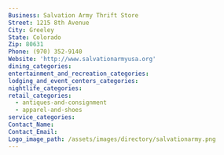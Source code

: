 ```yaml
---
Business: Salvation Army Thrift Store
Street: 1215 8th Avenue
City: Greeley
State: Colorado
Zip: 80631
Phone: (970) 352-9140
Website: 'http://www.salvationarmyusa.org'
dining_categories:
entertainment_and_recreation_categories:
lodging_and_event_centers_categories:
nightlife_categories:
retail_categories:
  - antiques-and-consignment
  - apparel-and-shoes
service_categories:
Contact_Name:
Contact_Email:
Logo_image_path: /assets/images/directory/salvationarmy.png
---
```



